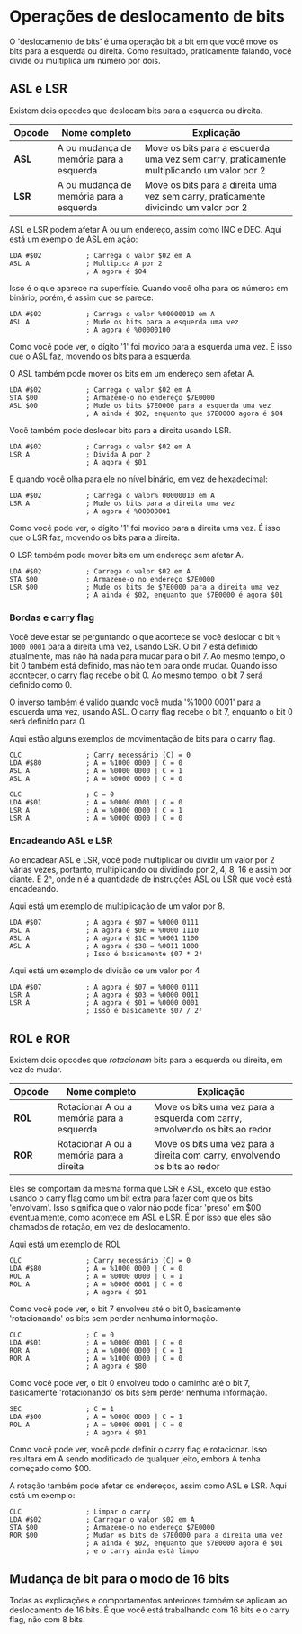 # Operações de deslocamento de bits
O 'deslocamento de bits' é uma operação bit a bit em que você move os bits para a esquerda ou direita. Como resultado, praticamente falando, você divide ou multiplica um número por dois.

## ASL e LSR
Existem dois opcodes que deslocam bits para a esquerda ou direita.

|Opcode|Nome completo|Explicação|
|-|-|-|
|**ASL**|A ou mudança de memória para a esquerda|Move os bits para a esquerda uma vez sem carry, praticamente multiplicando um valor por 2|
|**LSR**|A ou mudança de memória para a esquerda|Move os bits para a direita uma vez sem carry, praticamente dividindo um valor por 2|

ASL e LSR podem afetar A ou um endereço, assim como INC e DEC. Aqui está um exemplo de ASL em ação:

```
LDA #$02           ; Carrega o valor $02 em A
ASL A              ; Multipica A por 2
                   ; A agora é $04
```

Isso é o que aparece na superfície. Quando você olha para os números em binário, porém, é assim que se parece:

```
LDA #$02           ; Carrega o valor %00000010 em A
ASL A              ; Mude os bits para a esquerda uma vez
                   ; A agora é %00000100
```
Como você pode ver, o dígito '1' foi movido para a esquerda uma vez. É isso que o ASL faz, movendo os bits para a esquerda.

O ASL também pode mover os bits em um endereço sem afetar A.

```
LDA #$02           ; Carrega o valor $02 em A
STA $00            ; Armazene-o no endereço $7E0000
ASL $00            ; Mude os bits $7E0000 para a esquerda uma vez
                   ; A ainda é $02, enquanto que $7E0000 agora é $04
```

Você também pode deslocar bits para a direita usando LSR.

```
LDA #$02           ; Carrega o valor $02 em A
LSR A              ; Divida A por 2
                   ; A agora é $01
```

E quando você olha para ele no nível binário, em vez de hexadecimal:

```
LDA #$02           ; Carrega o valor% 00000010 em A
LSR A              ; Mude os bits para a direita uma vez
                   ; A agora é %00000001
```
Como você pode ver, o dígito '1' foi movido para a direita uma vez. É isso que o LSR faz, movendo os bits para a direita.

O LSR também pode mover bits em um endereço sem afetar A.

```
LDA #$02           ; Carrega o valor $02 em A
STA $00            ; Armazene-o no endereço $7E0000
LSR $00            ; Mude os bits de $7E0000 para a direita uma vez
                   ; A ainda é $02, enquanto que $7E0000 é agora $01
```

### Bordas e carry flag
Você deve estar se perguntando o que acontece se você deslocar o bit `% 1000 0001` para a direita uma vez, usando LSR. O bit 7 está definido atualmente, mas não há nada para mudar para o bit 7. Ao mesmo tempo, o bit 0 também está definido, mas não tem para onde mudar. Quando isso acontecer, o carry flag recebe o bit 0. Ao mesmo tempo, o bit 7 será definido como 0.

O inverso também é válido quando você muda '%1000 0001' para a esquerda uma vez, usando ASL. O carry flag recebe o bit 7, enquanto o bit 0 será definido para 0.

Aqui estão alguns exemplos de movimentação de bits para o carry flag.

```
CLC                ; Carry necessário (C) = 0
LDA #$80           ; A = %1000 0000 | C = 0
ASL A              ; A = %0000 0000 | C = 1
ASL A              ; A = %0000 0000 | C = 0
```

```
CLC                ; C = 0
LDA #$01           ; A = %0000 0001 | C = 0
LSR A              ; A = %0000 0000 | C = 1
LSR A              ; A = %0000 0000 | C = 0
```

### Encadeando ASL e LSR
Ao encadear ASL e LSR, você pode multiplicar ou dividir um valor por 2 várias vezes, portanto, multiplicando ou dividindo por 2, 4, 8, 16 e assim por diante. É 2ⁿ, onde n é a quantidade de instruções ASL ou LSR que você está encadeando.

Aqui está um exemplo de multiplicação de um valor por 8.

```
LDA #$07           ; A agora é $07 = %0000 0111
ASL A              ; A agora é $0E = %0000 1110
ASL A              ; A agora é $1C = %0001 1100
ASL A              ; A agora é $38 = %0011 1000
                   ; Isso é basicamente $07 * 2³
```

Aqui está um exemplo de divisão de um valor por 4
```
LDA #$07           ; A agora é $07 = %0000 0111
LSR A              ; A agora é $03 = %0000 0011
LSR A              ; A agora é $01 = %0000 0001
                   ; Isso é basicamente $07 / 2²
```

## ROL e ROR
Existem dois opcodes que *rotacionam* bits para a esquerda ou direita, em vez de mudar.

|Opcode|Nome completo|Explicação|
|-|-|-|
|**ROL**|Rotacionar A ou a memória para a esquerda|Move os bits uma vez para a esquerda com carry, envolvendo os bits ao redor|
|**ROR**|Rotacionar A ou a memória para a direita|Move os bits uma vez para a direita com carry, envolvendo os bits ao redor|

Eles se comportam da mesma forma que LSR e ASL, exceto que estão usando o carry flag como um bit extra para fazer com que os bits 'envolvam'. Isso significa que o valor não pode ficar 'preso' em $00 eventualmente, como acontece em ASL e LSR. É por isso que eles são chamados de rotação, em vez de deslocamento.


Aqui está um exemplo de ROL
```
CLC                ; Carry necessário (C) = 0
LDA #$80           ; A = %1000 0000 | C = 0
ROL A              ; A = %0000 0000 | C = 1
ROL A              ; A = %0000 0001 | C = 0
                   ; A agora é $01
```
Como você pode ver, o bit 7 envolveu até o bit 0, basicamente 'rotacionando' os bits sem perder nenhuma informação.

```
CLC                ; C = 0
LDA #$01           ; A = %0000 0001 | C = 0
ROR A              ; A = %0000 0000 | C = 1
ROR A              ; A = %1000 0000 | C = 0
                   ; A agora é $80
```
Como você pode ver, o bit 0 envolveu todo o caminho até o bit 7, basicamente 'rotacionando' os bits sem perder nenhuma informação.


```
SEC                ; C = 1
LDA #$00           ; A = %0000 0000 | C = 1
ROL A              ; A = %0000 0001 | C = 0
                   ; A agora é $01
```
Como você pode ver, você pode definir o carry flag e rotacionar. Isso resultará em A sendo modificado de qualquer jeito, embora A tenha começado como $00.

A rotação também pode afetar os endereços, assim como ASL e LSR. Aqui está um exemplo:

```
CLC                ; Limpar o carry
LDA #$02           ; Carregar o valor $02 em A
STA $00            ; Armazene-o no endereço $7E0000
ROR $00            ; Mudar os bits de $7E0000 para a direita uma vez
                   ; A ainda é $02, enquanto que $7E0000 agora é $01
                   ; e o carry ainda está limpo
```

## Mudança de bit para o modo de 16 bits

Todas as explicações e comportamentos anteriores também se aplicam ao deslocamento de 16 bits. É que você está trabalhando com 16 bits e o carry flag, não com 8 bits.
